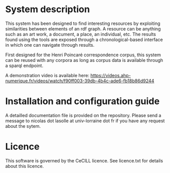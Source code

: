 # System description
This system has been designed to find interesting resources by exploiting similarities between
elements of an rdf graph. A resource can be anything such as an art work,
a document, a place, an individual, etc. The results found using the tools
are exposed through a chronological-based interface in which one can navigate
through results.

First designed for the Henri Poincaré correspondence corpus,
this system can be reused with any corpora as long as corpus data is available
through a sparql endpoint.

A demonstration video is available here: https://videos.ahp-numerique.fr/videos/watch/f90ff003-39db-4b4c-ade6-fb18b86d9244

# Installation and configuration guide
A detailled documentation file is provided on the repository. 
Please send a message to nicolas dot lasolle at univ-lorraine dot fr if you have any request about the sytem.

# Licence 
This software is governed by the CeCILL licence. 
See licence.txt for details about this licence.
